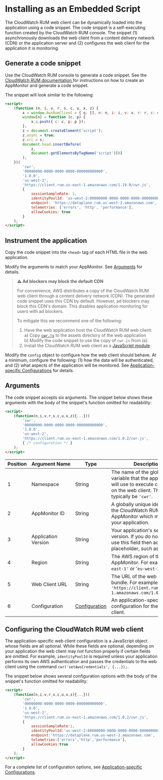 # Installing as an Embedded Script

The CloudWatch RUM web client can be dynamically loaded into the application using a code snippet. The code snippet is a self-executing function created by the CloudWatch RUM console. The snippet (1) asynchronously downloads the web client from a content delivery network (CDN) or the application server and (2) configures the web client for the application it is monitoring.

## Generate a code snippet

Use the CloudWatch RUM console to generate a code snippet. See the [CloudWatch RUM documentation ](https://docs.aws.amazon.com/AmazonCloudWatch/latest/monitoring/CloudWatch-RUM.html) for instructions on how to create an AppMonitor and generate a code snippet.

The snippet will look similar to the following:

```html
<script>
    (function (n, i, v, r, s, c, u, x, z) {
        x = window.AwsRumClient = { q: [], n: n, i: i, v: v, r: r, c: c, u: u };
        window[n] = function (c, p) {
            x.q.push({ c: c, p: p });
        };
        z = document.createElement('script');
        z.async = true;
        z.src = s;
        document.head.insertBefore(
            z,
            document.getElementsByTagName('script')[0]
        );
    })(
        'cwr',
        '00000000-0000-0000-0000-000000000000',
        '1.0.0',
        'us-west-2',
        'https://client.rum.us-east-1.amazonaws.com/1.19.0/cwr.js',
        {
            sessionSampleRate: 1,
            identityPoolId: 'us-west-2:00000000-0000-0000-0000-000000000000',
            endpoint: 'https://dataplane.rum.us-west-2.amazonaws.com',
            telemetries: ['errors', 'http', 'performance'],
            allowCookies: true
        }
    );
</script>
```

## Instrument the application

Copy the code snippet into the `<head>` tag of each HTML file in the web application.

Modify the arguments to match your AppMonitor. See [Arguments](#arguments) for details.

> **:warning: Ad blockers may block the default CDN**
>
> For convenience, AWS distributes a copy of the CloudWatch RUM web client through a content delivery network (CDN). The generated code snippet uses this CDN by default. However, ad blockers may block this CDN's domain. This disables application monitoring for users with ad blockers.
>
> To mitigate this we recommend one of the following:
>
> 1. Have the web application host the CloudWatch RUM web client:<br/> a) Copy [`cwr.js`](https://client.rum.us-east-1.amazonaws.com/1.x/cwr.js) to the assets directory of the web application<br/> b) Modify the code snippet to use the copy of `cwr.js` from (a).
> 2. Install the CloudWatch RUM web client as a [JavaScript module](https://www.npmjs.com/package/aws-rum-web).

Modify the `config` object to configure how the web client should behave. At a minimum, configure the following: (1) how the data will be authenticated, and (2) what aspects of the application will be monitored. See [Application-specific Configurations](configuration.md) for details.

## Arguments

The code snippet accepts six arguments. The snippet below shows these arguments with the body of the snippet's function omitted for readability:

```html
<script>
    (function(n,i,v,r,s,c,u,x,z){...})(
        'cwr',
        '00000000-0000-0000-0000-000000000000',
        '1.0.0',
        'us-west-2',
        'https://client.rum.us-east-1.amazonaws.com/1.0.2/cwr.js',
        { /* configuration */ }
    );
</script>
```

| Position | Argument&nbsp;Name | Type | Description |
| --- | --- | --- | --- |
| 1 | Namespace | String | The name of the global variable that the application will use to execute commands on the web client. This will typically be `'cwr'`. |
| 2 | AppMonitor ID | String | A globally unique identifier for the CloudWatch RUM AppMonitor which monitors your application. |
| 3 | Application Version | String | Your application's semantic version. If you do not wish to use this field then add any placeholder, such as `'0.0.0'`. |
| 4 | Region | String | The AWS region of the AppMonitor. For example, `'us-east-1'` or '`eu-west-2'`. |
| 5 | Web Client URL | String | The URL of the web client bundle. For example, `'https://client.rum.us-east-1.amazonaws.com/1.0.2/cwr.js'` |
| 6 | Configuration | [Configuration](configuration.md) | An application-specific configuration for the web client. |

## Configuring the CloudWatch RUM web client

The application-specific web client configuration is a JavaScript object whose fields are all optional. While these fields are optional, depending on your application the web client may not function properly if certain fields are omitted. For example, `identityPoolId` is required unless your application performs its own AWS authentication and passes the credentials to the web client using the command `cwr('setAwsCredentials', {...});`.

The snippet below shows several configuration options with the body of the snippet's function omitted for readability:

```html
<script>
    (function(n,i,v,r,s,c,u,x,z){...})(
        'cwr',
        '00000000-0000-0000-0000-000000000000',
        '1.0.0',
        'us-west-2',
        'https://client.rum.us-east-1.amazonaws.com/1.0.2/cwr.js',
        {
            sessionSampleRate:1,
            identityPoolId:'us-west-2:00000000-0000-0000-0000-000000000000',
            endpoint:'https://dataplane.rum.us-west-2.amazonaws.com',
            telemetries:['errors','http','performance'],
            allowCookies:true
        }
    );
</script>
```

For a complete list of configuration options, see [Application-specific Configurations](configuration.md).
